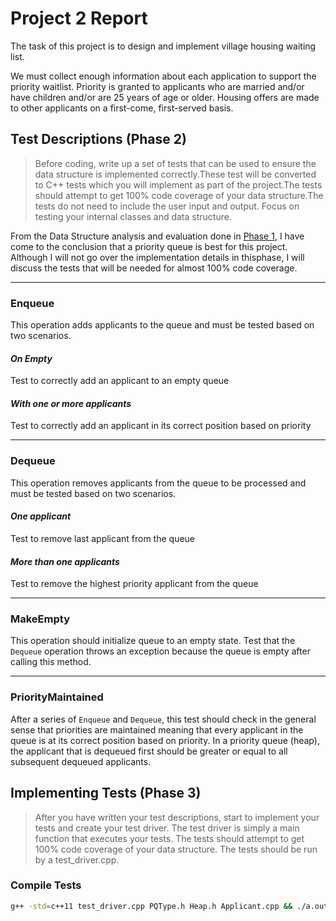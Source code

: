 # Project 2 Report

The task of this project is to design and implement village housing waiting list.

We must collect enough information about each application to support the priority waitlist.
Priority is granted to applicants who are married and/or have children and/or are 25 years of age or older.
Housing offers are made to other applicants on a first-come, first-served basis. 

## Test Descriptions (Phase 2)
>Before coding, write up a set of tests that can be used to ensure the data structure is implemented correctly.These test will be converted to C++ tests which you will implement as part of the project.The tests should attempt to get 100% code coverage of your data structure.The tests do not need to include the user input and output. Focus on testing your internal classes and data structure.

From the Data Structure analysis and evaluation done in [Phase 1](EVALUATION.md), I have come to the conclusion that a priority queue is best for this project. Although I will not go over the implementation details in thisphase, I will discuss the tests that will be needed for almost 100% code coverage.

---

### Enqueue

This operation adds applicants to the queue and must be tested based on two scenarios.

#### *On Empty*
Test to correctly add an applicant to an empty queue

#### *With one or more applicants*

Test to correctly add an applicant in its correct position based on priority

---

### Dequeue
This operation removes applicants from the queue to be processed and must be tested based on two scenarios.

#### *One applicant*

Test to remove last applicant from the queue

#### *More than one applicants*

Test to remove the highest priority applicant from the queue

---

### MakeEmpty
This operation should initialize queue to an empty state.
Test that the `Dequeue` operation throws an exception because the queue is empty after calling this method.

---
### PriorityMaintained
After a series of `Enqueue` and `Dequeue`, this test should check in the general sense that priorities are maintained meaning that every applicant in the queue is at its correct position based on priority. In a priority queue (heap), the applicant that is dequeued first should be greater or equal to all subsequent dequeued applicants.

## Implementing Tests (Phase 3)
>After you have written your test descriptions, start to implement your tests and create your test driver.
The test driver is simply a main function that executes your tests.
The tests should attempt to get 100% code coverage of your data structure.
The tests should be run by a test_driver.cpp.

### Compile Tests

```bash
g++ -std=c++11 test_driver.cpp PQType.h Heap.h Applicant.cpp && ./a.out
```
